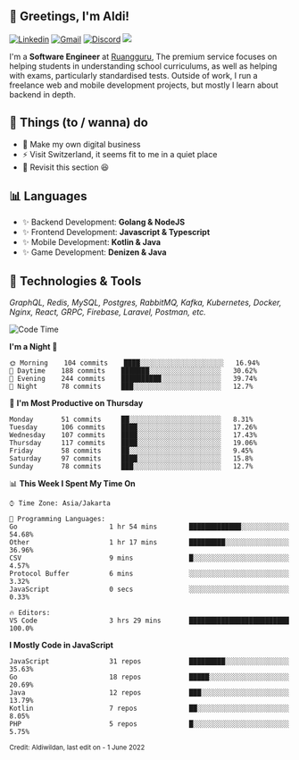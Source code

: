 <!-- Greetings -->
## 👋 Greetings, I'm Aldi!

<!-- Social Media -->
[![Linkedin](https://img.shields.io/badge/-aldiwildan-blue?style=flat&logo=Linkedin&logoColor=white)](https://www.linkedin.com/in/aldiwildan/)
[![Gmail](https://img.shields.io/badge/-aldiwild77@gmail.com-c14438?style=flat&logo=Gmail&logoColor=white)](mailto:aldiwild77@gmail.com)
[![Discord](https://img.shields.io/badge/-Chroma-5663F7?style=flat&logo=Discord&logoColor=white)](https://discord.gg/BUxraQ8)
![](https://komarev.com/ghpvc/?username=aldiwildan77&label=Visitor&color=2bbc8a)

<!-- Introduction -->
I'm a **Software Engineer** at [Ruangguru](https://ruangguru.com), The premium service focuses on helping students in understanding school curriculums, as well as helping with exams, particularly standardised tests. Outside of work, I run a freelance web and mobile development projects, but mostly I learn about backend in depth.

## 📃 Things (to / wanna) do
- 🐝 Make my own digital business
- ⚡ Visit Switzerland, it seems fit to me in a quiet place
- 🌱 Revisit this section 😆

## 📊 Languages
- ✨ Backend Development: **Golang & NodeJS**
- ✨ Frontend Development: **Javascript & Typescript**
- ✨ Mobile Development: **Kotlin & Java**
- ✨ Game Development: **Denizen & Java**

## 🔧 Technologies & Tools
*GraphQL, Redis, MySQL, Postgres, RabbitMQ, Kafka, Kubernetes, Docker, Nginx, React, GRPC, Firebase, Laravel, Postman, etc.*

<!--START_SECTION:waka-->
![Code Time](http://img.shields.io/badge/Code%20Time-644%20hrs%2051%20mins-blue)

**I'm a Night 🦉** 

```text
🌞 Morning    104 commits    ████░░░░░░░░░░░░░░░░░░░░░   16.94% 
🌆 Daytime    188 commits    ███████░░░░░░░░░░░░░░░░░░   30.62% 
🌃 Evening    244 commits    ██████████░░░░░░░░░░░░░░░   39.74% 
🌙 Night      78 commits     ███░░░░░░░░░░░░░░░░░░░░░░   12.7%

```
📅 **I'm Most Productive on Thursday** 

```text
Monday       51 commits     ██░░░░░░░░░░░░░░░░░░░░░░░   8.31% 
Tuesday      106 commits    ████░░░░░░░░░░░░░░░░░░░░░   17.26% 
Wednesday    107 commits    ████░░░░░░░░░░░░░░░░░░░░░   17.43% 
Thursday     117 commits    ████░░░░░░░░░░░░░░░░░░░░░   19.06% 
Friday       58 commits     ██░░░░░░░░░░░░░░░░░░░░░░░   9.45% 
Saturday     97 commits     ████░░░░░░░░░░░░░░░░░░░░░   15.8% 
Sunday       78 commits     ███░░░░░░░░░░░░░░░░░░░░░░   12.7%

```


📊 **This Week I Spent My Time On** 

```text
⌚︎ Time Zone: Asia/Jakarta

💬 Programming Languages: 
Go                       1 hr 54 mins        █████████████░░░░░░░░░░░░   54.68% 
Other                    1 hr 17 mins        █████████░░░░░░░░░░░░░░░░   36.96% 
CSV                      9 mins              █░░░░░░░░░░░░░░░░░░░░░░░░   4.57% 
Protocol Buffer          6 mins              ░░░░░░░░░░░░░░░░░░░░░░░░░   3.32% 
JavaScript               0 secs              ░░░░░░░░░░░░░░░░░░░░░░░░░   0.33%

🔥 Editors: 
VS Code                  3 hrs 29 mins       █████████████████████████   100.0%

```

**I Mostly Code in JavaScript** 

```text
JavaScript               31 repos            █████████░░░░░░░░░░░░░░░░   35.63% 
Go                       18 repos            █████░░░░░░░░░░░░░░░░░░░░   20.69% 
Java                     12 repos            ███░░░░░░░░░░░░░░░░░░░░░░   13.79% 
Kotlin                   7 repos             ██░░░░░░░░░░░░░░░░░░░░░░░   8.05% 
PHP                      5 repos             █░░░░░░░░░░░░░░░░░░░░░░░░   5.75%

```



<!--END_SECTION:waka-->

<sub>Credit: Aldiwildan, last edit on - 1 June 2022</sub>
